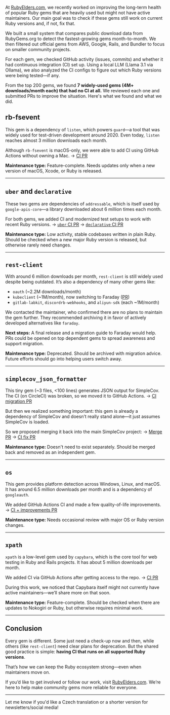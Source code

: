 At [RubyElders.com](https://rubyelders.com), we recently worked on improving the long-term health of popular Ruby gems that are heavily used but might not have active maintainers. Our main goal was to check if these gems still work on current Ruby versions and, if not, fix that.

We built a small system that compares public download data from RubyGems.org to detect the fastest-growing gems month-to-month. We then filtered out official gems from AWS, Google, Rails, and Bundler to focus on smaller community projects.

For each gem, we checked GitHub activity (issues, commits) and whether it had continuous integration (CI) set up. Using a local LLM (Llama 3.1 via Ollama), we also analyzed the CI configs to figure out which Ruby versions were being tested—if any.

From the top 200 gems, we found **7 widely-used gems (4M+ downloads/month each) that had no CI at all.** We reviewed each one and submitted PRs to improve the situation. Here's what we found and what we did.

## rb-fsevent

This gem is a dependency of `listen`, which powers `guard`—a tool that was widely used for test-driven development around 2020. Even today, `listen` reaches almost 3 million downloads each month.

Although `rb-fsevent` is macOS-only, we were able to add CI using GitHub Actions without owning a Mac.
→ [CI PR](https://github.com/guard/rb-fsevent/pull/96)

**Maintenance type:** Feature-complete. Needs updates only when a new version of macOS, Xcode, or Ruby is released.

---

## `uber` and `declarative`

These two gems are dependencies of `addressable`, which is itself used by `google-apis-core`—a library downloaded about 6 million times each month.

For both gems, we added CI and modernized test setups to work with recent Ruby versions.
→ [`uber` CI PR](https://github.com/apotonick/uber/pull/25)
→ [`declarative` CI PR](https://github.com/apotonick/declarative/pull/10)

**Maintenance type:** Low activity, stable codebases written in plain Ruby. Should be checked when a new major Ruby version is released, but otherwise rarely need changes.

---

## `rest-client`

With around 6 million downloads per month, `rest-client` is still widely used despite being outdated. It’s also a dependency of many other gems like:

* `oauth` (\~2.2M downloads/month)
* `kubeclient` (\~1M/month), now switching to Faraday ([PR](https://github.com/ManageIQ/kubeclient/pull/466))
* `gitlab-labkit`, `discordrb-webhooks`, and `aliyun-sdk` (each \~1M/month)

We contacted the maintainer, who confirmed there are no plans to maintain the gem further. They recommended archiving it in favor of actively developed alternatives like `faraday`.

**Next steps:** A final release and a migration guide to Faraday would help. PRs could be opened on top dependent gems to spread awareness and support migration.

**Maintenance type:** Deprecated. Should be archived with migration advice. Future efforts should go into helping users switch away.

---

## `simplecov_json_formatter`

This tiny gem (\~3 files, <100 lines) generates JSON output for SimpleCov. The CI (on CircleCI) was broken, so we moved it to GitHub Actions.
→ [CI migration PR](https://github.com/codeclimate-community/simplecov_json_formatter)

But then we realized something important: this gem is already a dependency of SimpleCov and doesn’t really stand alone—it just assumes SimpleCov is loaded.

So we proposed merging it back into the main SimpleCov project:
→ [Merge PR](https://github.com/simplecov-ruby/simplecov/pull/1130)
→ [CI fix PR](https://github.com/simplecov-ruby/simplecov/pull/1131)

**Maintenance type:** Doesn't need to exist separately. Should be merged back and removed as an independent gem.

---

## `os`

This gem provides platform detection across Windows, Linux, and macOS. It has around 6.5 million downloads per month and is a dependency of `googleauth`.

We added GitHub Actions CI and made a few quality-of-life improvements.
→ [CI + improvements PR](https://github.com/rdp/os/pull/83)

**Maintenance type:** Needs occasional review with major OS or Ruby version changes.

---

## `xpath`

`xpath` is a low-level gem used by `capybara`, which is the core tool for web testing in Ruby and Rails projects. It has about 5 million downloads per month.

We added CI via GitHub Actions after getting access to the repo.
→ [CI PR](https://github.com/teamcapybara/xpath/pull/104)

During this work, we noticed that Capybara itself might not currently have active maintainers—we’ll share more on that soon.

**Maintenance type:** Feature-complete. Should be checked when there are updates to Nokogiri or Ruby, but otherwise requires minimal work.

---

## Conclusion

Every gem is different. Some just need a check-up now and then, while others (like `rest-client`) need clear plans for deprecation. But the shared good practice is simple: **having CI that runs on all supported Ruby versions**.

That’s how we can keep the Ruby ecosystem strong—even when maintainers move on.

If you’d like to get involved or follow our work, visit [RubyElders.com](https://rubyelders.com). We’re here to help make community gems more reliable for everyone.

---

Let me know if you'd like a Czech translation or a shorter version for newsletters/social media!

